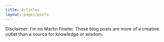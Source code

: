 ```yaml
---
title: Articles
layout: pages/posts
---
```


Disclaimer: I'm no Martin Fowler. These blog posts are more of a creative outlet
than a source for knowledge or wisdom.

